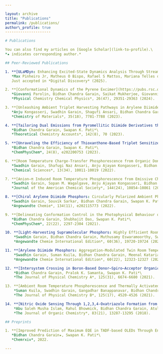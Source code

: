 ```yaml
---

layout: archive
title: "Publications"
permalink: /publications/
author\_profile: true
---------------------

# Publications

You can also find my articles on [Google Scholar](link-to-profile).\
*★ indicates corresponding author.*

## Peer-Reviewed Publications

1. **[ULaMDyn: Enhancing Excited-State Dynamics Analysis Through Streamlined Unsupervised Learning](https://pubs.rsc.org/en/content/articlehtml/2024/dd/d4dd00374h)**\
   *Max Pinheiro Jr, Matheus O Bispo, Rafael S Mattos, Mariana Telles do Casal, Bidhan Chandra Garain★, Josene M Toldo, Saikat Mukherjee, Mario Barbatti*\
   Just accepted in *Digital Discovery* (2025).

2. **[Conformational Dynamics of the Pyrene Excimer](https://pubs.rsc.org/en/content/articlelanding/2024/cp/d4cp03947e/unauth)**\
   *Giovanni Parolin, Bidhan Chandra Garain, Saikat Mukherjee, Giovanni Granucci, Stefano Corni, Mario Barbatti*\
   *Physical Chemistry Chemical Physics*, 26(47), 29351-29363 (2024).

3. **[Unleashing Ambient Triplet Harvesting Pathways in Arylene Diimides via Modular, Non-Covalent Charge-Transfer Interactions](https://pubs.acs.org/doi/abs/10.1021/acs.chemmater.3c01667)**\
   *Anju Kongasseri, Swadhin Garain, Shagufi Ansari, Bidhan Chandra Garain, Sopan Wagalgave, Utkarsh Singh, Swapan Pati, Subi George*\
   *Chemistry of Materials*, 35(18), 7781-7788 (2023).

4. **[Tailoring Dual Emissions from Pyromellitic Diimide Derivatives through Substitution: A Theoretical Perspective](https://link.springer.com/article/10.1007/s00214-023-03003-x)**\
   *Bidhan Chandra Garain, Swapan K. Pati*\
   *Theoretical Chemistry Accounts*, 142(8), 70 (2023).

5. **[Unraveling the Efficiency of Thioxanthone-Based Triplet Sensitizers: A Detailed Theoretical Study](https://chemistry-europe.onlinelibrary.wiley.com/doi/abs/10.1002/cphc.202200753)**\
   *Bidhan Chandra Garain, Swapan K. Pati*\
   *ChemPhysChem*, 24(8), e202200753 (2023).

6. **[Room Temperature Charge-Transfer Phosphorescence from Organic Donor–Acceptor Co-crystals](https://pubs.rsc.org/en/content/articlehtml/2022/sc/d2sc03343g)**\
   *Swadhin Garain, Shafugi Naz Ansari, Anju Ajayan Kongasseri, Bidhan Chandra Garain, Swapan K. Pati, Subi J. George*\
   *Chemical Sciences*, 13(34), 10011-10019 (2022).

7. **[Anion–π Induced Room Temperature Phosphorescence from Emissive Charge-Transfer States](https://pubs.acs.org/doi/abs/10.1021/jacs.2c02678)**\
   *Swadhin Garain, Sopan M. Wagalgave, Anju Ajayan Kongasseri, Bidhan Chandra Garain, Shagufi Naz Ansari, Gopa Sardar, Dinesh Kabra, Swapan K. Pati, Subi J. George*\
   *Journal of the American Chemical Society*, 144(24), 10854–10861 (2022).

8. **[Chiral Arylene Diimide Phosphors: Circularly Polarized Ambient Phosphorescence from Bischromophoric Pyromellitic Diimides](https://onlinelibrary.wiley.com/doi/abs/10.1002/anie.202115773)**\
   *Swadhin Garain, Souvik Sarkar, Bidhan Chandra Garain, Swapan K. Pati, Subi J. George*\
   *Angewandte Chemie*, 134(11), e202115773 (2022).

9. **[Delineating Conformation Control in the Photophysical Behaviour of a Molecular Donor–Acceptor–Donor Triad](https://chemistry-europe.onlinelibrary.wiley.com/doi/abs/10.1002/cphc.202100518)**\
   *Bidhan Chandra Garain, Shubhajit Das, Swapan K. Pati*\
   *ChemPhysChem*, 22(22), 2297-2304 (2021).

10. **[Light-Harvesting Supramolecular Phosphors: Highly Efficient Room Temperature Phosphorescence in Solution and Hydrogels](https://onlinelibrary.wiley.com/doi/abs/10.1002/anie.202107295)**\
    *Swadhin Garain, Bidhan Chandra Garain, Muthusamy Eswaramoorthy, Swapan K. Pati, Subi J. George*\
    *Angewandte Chemie International Edition*, 60(36), 19720-19724 (2021).

11. **[Arylene Diimide Phosphors: Aggregation-Modulated Twin Room Temperature Phosphorescence from Pyromellitic Diimides](https://onlinelibrary.wiley.com/doi/abs/10.1002/anie.202101538)**\
    *Swadhin Garain, Suman Kuila, Bidhan Chandra Garain, Meenal Kataria, Aditya Borah, Swapan K. Pati, Subi J. George*\
    *Angewandte Chemie International Edition*, 60(22), 12323-12327 (2021).

12. **[Intersystem Crossing in Boron-Based Donor–Spiro–Acceptor Organic Chromophore: A Detailed Theoretical Study](https://pubs.acs.org/doi/abs/10.1021/acs.jpca.1c03729)**\
    *Bidhan Chandra Garain, Pralok K. Samanta, Swapan K. Pati*\
    *The Journal of Physical Chemistry A*, 125(31), 6674-6680 (2021).

13. **[Ambient Room Temperature Phosphorescence and Thermally Activated Delayed Fluorescence from a Core-Substituted Pyromellitic Diimide Derivative](https://pubs.acs.org/doi/abs/10.1021/acs.jpcb.1c02253)**\
    *Suman Kuila, Swadhin Garain, Gangadhar Banappanavar, Bidhan Chandra Garain, Dinesh Kabra, Swapan K. Pati, Subi J. George*\
    *The Journal of Physical Chemistry B*, 125(17), 4520-4526 (2021).

14. **[Nitric Oxide Sensing Through 1,2,3,4-Oxatriazole Formation from Acylhydrazide: A Kinetic Study](https://pubs.acs.org/doi/abs/10.1021/acs.joc.8b02110)**\
    *Abu Saleh Musha Islam, Rahul Bhowmick, Bidhan Chandra Garain, Atul Katarkar, Mahammad Ali*\
    *The Journal of Organic Chemistry*, 83(21), 13287-13295 (2018).

## Preprints

1. **[Improved Prediction of Maximum EQE in TADF-based OLEDs Through Ensemble Learning](https://chemrxiv.org/engage/chemrxiv/article-details/62d0f6fd724581bfc496e857)**\
   *Bidhan Chandra Garain★, Swapan K. Pati*\
   *Chemrxiv*, 2022.

---
```



